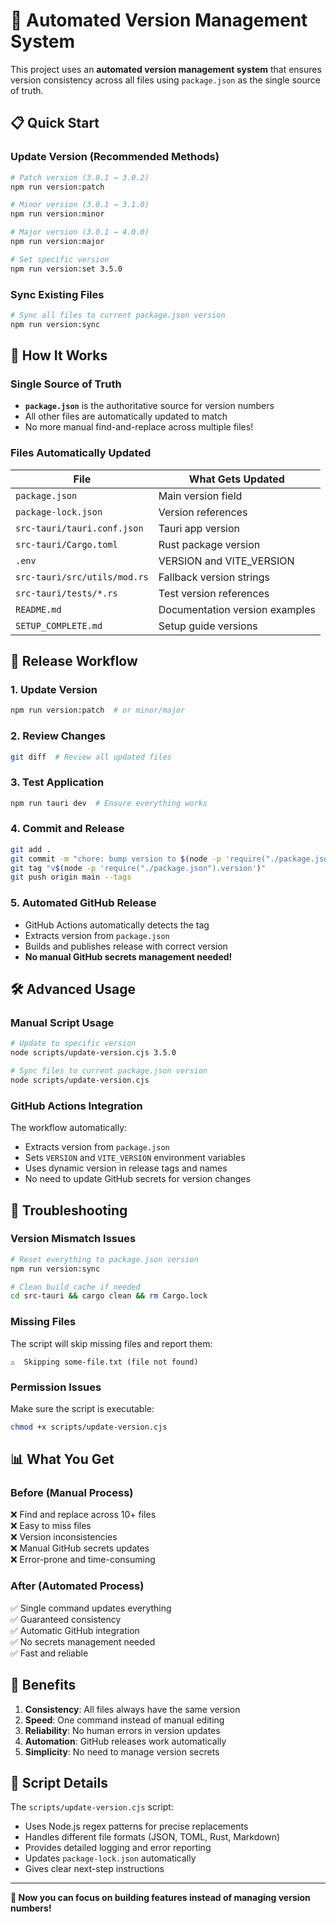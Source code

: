 # 🚀 Automated Version Management System

This project uses an **automated version management system** that ensures version consistency across all files using `package.json` as the single source of truth.

## 📋 Quick Start

### Update Version (Recommended Methods)

```bash
# Patch version (3.0.1 → 3.0.2)
npm run version:patch

# Minor version (3.0.1 → 3.1.0)  
npm run version:minor

# Major version (3.0.1 → 4.0.0)
npm run version:major

# Set specific version
npm run version:set 3.5.0
```

### Sync Existing Files

```bash
# Sync all files to current package.json version
npm run version:sync
```

## 🎯 How It Works

### Single Source of Truth
- **`package.json`** is the authoritative source for version numbers
- All other files are automatically updated to match
- No more manual find-and-replace across multiple files!

### Files Automatically Updated

| File | What Gets Updated |
|------|------------------|
| `package.json` | Main version field |
| `package-lock.json` | Version references |
| `src-tauri/tauri.conf.json` | Tauri app version |
| `src-tauri/Cargo.toml` | Rust package version |
| `.env` | VERSION and VITE_VERSION |
| `src-tauri/src/utils/mod.rs` | Fallback version strings |
| `src-tauri/tests/*.rs` | Test version references |
| `README.md` | Documentation version examples |
| `SETUP_COMPLETE.md` | Setup guide versions |

## 🔄 Release Workflow

### 1. Update Version
```bash
npm run version:patch  # or minor/major
```

### 2. Review Changes
```bash
git diff  # Review all updated files
```

### 3. Test Application
```bash
npm run tauri dev  # Ensure everything works
```

### 4. Commit and Release
```bash
git add .
git commit -m "chore: bump version to $(node -p 'require("./package.json").version')"
git tag "v$(node -p 'require("./package.json").version')"
git push origin main --tags
```

### 5. Automated GitHub Release
- GitHub Actions automatically detects the tag
- Extracts version from `package.json`
- Builds and publishes release with correct version
- **No manual GitHub secrets management needed!**

## 🛠️ Advanced Usage

### Manual Script Usage
```bash
# Update to specific version
node scripts/update-version.cjs 3.5.0

# Sync files to current package.json version
node scripts/update-version.cjs
```

### GitHub Actions Integration
The workflow automatically:
- Extracts version from `package.json`
- Sets `VERSION` and `VITE_VERSION` environment variables
- Uses dynamic version in release tags and names
- No need to update GitHub secrets for version changes

## 🔧 Troubleshooting

### Version Mismatch Issues
```bash
# Reset everything to package.json version
npm run version:sync

# Clean build cache if needed
cd src-tauri && cargo clean && rm Cargo.lock
```

### Missing Files
The script will skip missing files and report them:
```
⚠️  Skipping some-file.txt (file not found)
```

### Permission Issues
Make sure the script is executable:
```bash
chmod +x scripts/update-version.cjs
```

## 📊 What You Get

### Before (Manual Process)
❌ Find and replace across 10+ files  
❌ Easy to miss files  
❌ Version inconsistencies  
❌ Manual GitHub secrets updates  
❌ Error-prone and time-consuming  

### After (Automated Process)
✅ Single command updates everything  
✅ Guaranteed consistency  
✅ Automatic GitHub integration  
✅ No secrets management needed  
✅ Fast and reliable  

## 🎉 Benefits

1. **Consistency**: All files always have the same version
2. **Speed**: One command instead of manual editing
3. **Reliability**: No human errors in version updates
4. **Automation**: GitHub releases work automatically
5. **Simplicity**: No need to manage version secrets

## 📝 Script Details

The `scripts/update-version.cjs` script:
- Uses Node.js regex patterns for precise replacements
- Handles different file formats (JSON, TOML, Rust, Markdown)
- Provides detailed logging and error reporting
- Updates `package-lock.json` automatically
- Gives clear next-step instructions

---

**🚀 Now you can focus on building features instead of managing version numbers!** 